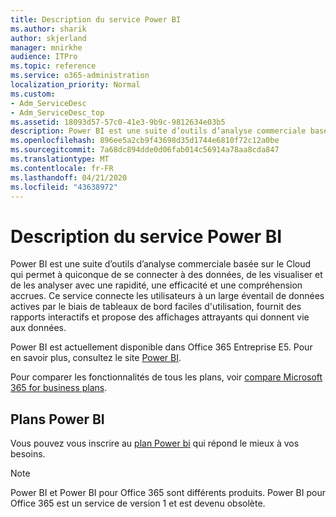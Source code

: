 ```yaml
---
title: Description du service Power BI
ms.author: sharik
author: skjerland
manager: mnirkhe
audience: ITPro
ms.topic: reference
ms.service: o365-administration
localization_priority: Normal
ms.custom:
- Adm_ServiceDesc
- Adm_ServiceDesc_top
ms.assetid: 18093d57-57c0-41e3-9b9c-9812634e03b5
description: Power BI est une suite d’outils d’analyse commerciale basée sur le Cloud qui permet à quiconque de se connecter à des données, de les visualiser et de les analyser avec une rapidité, une efficacité et une compréhension accrues. Ce service connecte les utilisateurs à un large éventail de données actives par le biais de tableaux de bord faciles d'utilisation, fournit des rapports interactifs et propose des affichages attrayants qui donnent vie aux données.
ms.openlocfilehash: 896ee5a2cb9f43698d35d1744e6810f72c12a0be
ms.sourcegitcommit: 7a68dc894dde0d06fab014c56914a78aa8cda847
ms.translationtype: MT
ms.contentlocale: fr-FR
ms.lasthandoff: 04/21/2020
ms.locfileid: "43638972"
---
```

# <a name="power-bi-service-description"></a>Description du service Power BI

Power BI est une suite d’outils d’analyse commerciale basée sur le Cloud qui permet à quiconque de se connecter à des données, de les visualiser et de les analyser avec une rapidité, une efficacité et une compréhension accrues. Ce service connecte les utilisateurs à un large éventail de données actives par le biais de tableaux de bord faciles d'utilisation, fournit des rapports interactifs et propose des affichages attrayants qui donnent vie aux données.
  
Power BI est actuellement disponible dans Office 365 Entreprise E5. Pour en savoir plus, consultez le site [Power BI](https://powerbi.microsoft.com/).
  
Pour comparer les fonctionnalités de tous les plans, voir [compare Microsoft 365 for business plans](https://go.microsoft.com/fwlink/?LinkID=799177&amp;clcid=0x409).
  
## <a name="power-bi-plans"></a>Plans Power BI

Vous pouvez vous inscrire au [plan Power bi](https://go.microsoft.com/fwlink/?LinkID=786854) qui répond le mieux à vos besoins. 
  
> [!NOTE]
> Power BI et Power BI pour Office 365 sont différents produits. Power BI pour Office 365 est un service de version 1 et est devenu obsolète. 
  